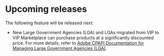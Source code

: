 # Upcoming releases

The following feature will be released next:

- New Large Government Agencies (LGA) and LGAs migrated from VIP to VIP Marketplace can purchase products at a significantly discounted price. For more details, refer to [Adobe CPAPI Documentation for Managing Large Government Agencies (LGA)](https://adobe.sharepoint.com/:b:/r/sites/VIPMarketplacePartners/PreRelease%20Materials/Technical%20Assets/Developer%20Documentation/LGA%20documentation_v1.0.pdf?csf=1&web=1&e=u2lyz5).

